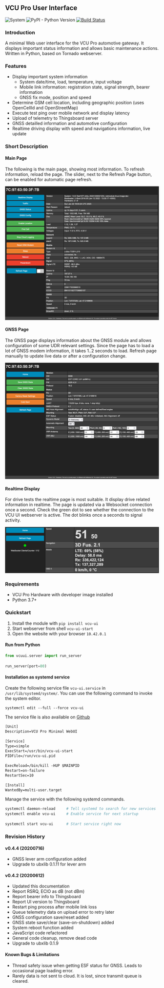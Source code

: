 ## VCU Pro User Interface

![System](https://img.shields.io/badge/system-VCU%20Pro-blue)
![PyPI - Python Version](https://img.shields.io/pypi/pyversions/vcu-ui)
[![Build Status](https://www.travis-ci.org/renestraub/vcu-ui.svg?branch=master)](https://www.travis-ci.org/renestraub/vcu-ui)


### Introduction

A minimal Web user interface for the VCU Pro automotive gateway. It displays important status information and allows basic maintenance actions. Written in Python, based on Tornado webserver.


### Features

* Display important system information
  * System date/time, load, temperature, input voltage
  * Mobile link information: registration state, signal strength, bearer information
  * GNSS fix mode, position and speed
* Determine GSM cell location, including geographic position (uses OpenCellId and OpenStreetMap)
* Execute test ping over mobile network and display latency
* Upload of telemetry to Thingsboard server
* GNSS detailled information and automotive configuration
* Realtime driving display with speed and navigations information, live update


### Short Description

#### Main Page

The following is the main page, showing most information. To refresh information, reload the page. The slider, next to the Refresh Page button, can be enabled for automatic page refresh.

![Info](https://github.com/renestraub/vcu-ui/raw/master/preview/info.png)


#### GNSS Page

The GNSS page displays information about the GNSS module and allows configuration of some UDR relevant settings. Since the page has to load a lot of GNSS modem information, it takes 1..2 seconds to load. Refresh page manually to update live data or after a configuration change.

![Gnss](https://github.com/renestraub/vcu-ui/raw/master/preview/gnss.png)


#### Realtime Display

For drive tests the realtime page is most suitable. It display drive related information in realtime. The page is updated via a Websocket connection once a second. Check the green dot to see whether the connection to the VCU UI webserver is active. The dot blinks once a seconds to signal activity.

![Gnss](https://github.com/renestraub/vcu-ui/raw/master/preview/realtime.png)



### Requirements

* VCU Pro Hardware with developer image installed
* Python 3.7+


### Quickstart

1. Install the module with `pip install vcu-ui`
1. Start webserver from shell `vcu-ui-start`
1. Open the website with your browser `10.42.0.1`


#### Run from Python

```python
from vcuui.server import run_server

run_server(port=80)
```


#### Installation as systemd service

Create the following service file ```vcu-ui.service``` in ```/usr/lib/systemd/system/```.  You can use the following command to invoke the system editor.

```
systemctl edit --full --force vcu-ui
```


The service file is also available on [Github](https://github.com/renestraub/vcu-ui/blob/master/vcu-ui.service)


```
[Unit]
Description=VCU Pro Minimal WebUI
 
[Service]
Type=simple
ExecStart=/usr/bin/vcu-ui-start
PIDFile=/run/vcu-ui.pid
 
ExecReload=/bin/kill -HUP $MAINPID
Restart=on-failure
RestartSec=10
 
[Install]
WantedBy=multi-user.target
```


Manage the service with the following systemd commands.

```bash
systemctl daemon-reload     # Tell systemd to search for new services
systemctl enable vcu-ui     # Enable service for next startup

systemctl start vcu-ui      # Start service right now
```


### Revision History

#### v0.4.4 (20200716)

- GNSS lever arm configuration added
- Upgrade to ubxlib 0.1.11 for lever arm


#### v0.4.2 (20200612)

- Updated this documentation
- Report RSRQ, ECIO as dB (not dBm)
- Report bearer info to Thingsboard
- Report UI version to Thingsboard
- Restart ping process after mobile link loss
- Queue telemetry data on upload error to retry later
- GNSS configuration save/reset added
- GNSS state save/clear (save-on-shutdown) added
- System reboot function added
- JavaScript code refactored
- General code cleanup, remove dead code
- Upgrade to ubxlib 0.1.9


#### Known Bugs & Limitations

- Thread safety issue when getting ESF status for GNSS. Leads to occasional page loading error.
- Rarely data is not sent to cloud. It is lost, since transmit queue is cleared.

